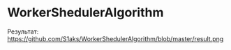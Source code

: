 # WorkerShedulerAlgorithm

Результат: 
https://github.com/S1aks/WorkerShedulerAlgorithm/blob/master/result.png
